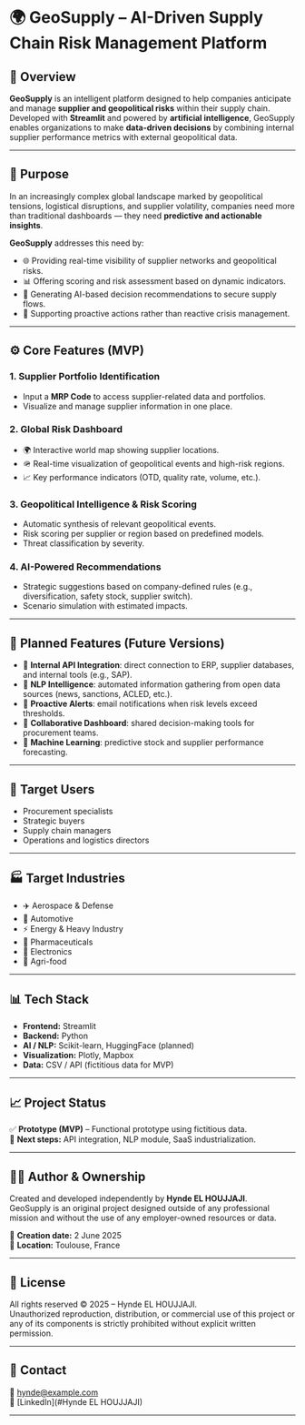 # 🌍 GeoSupply – AI-Driven Supply Chain Risk Management Platform

## 🧭 Overview

**GeoSupply** is an intelligent platform designed to help companies anticipate and manage **supplier and geopolitical risks** within their supply chain.  
Developed with **Streamlit** and powered by **artificial intelligence**, GeoSupply enables organizations to make **data-driven decisions** by combining internal supplier performance metrics with external geopolitical data.

---

## 🎯 Purpose

In an increasingly complex global landscape marked by geopolitical tensions, logistical disruptions, and supplier volatility, companies need more than traditional dashboards — they need **predictive and actionable insights**.

**GeoSupply** addresses this need by:
- 🌐 Providing real-time visibility of supplier networks and geopolitical risks.
- 📊 Offering scoring and risk assessment based on dynamic indicators.
- 🤖 Generating AI-based decision recommendations to secure supply flows.
- 🧠 Supporting proactive actions rather than reactive crisis management.

---

## ⚙️ Core Features (MVP)

### 1. Supplier Portfolio Identification
- Input a **MRP Code** to access supplier-related data and portfolios.
- Visualize and manage supplier information in one place.

### 2. Global Risk Dashboard
- 🌍 Interactive world map showing supplier locations.
- 🪖 Real-time visualization of geopolitical events and high-risk regions.
- 📈 Key performance indicators (OTD, quality rate, volume, etc.).

### 3. Geopolitical Intelligence & Risk Scoring
- Automatic synthesis of relevant geopolitical events.
- Risk scoring per supplier or region based on predefined models.
- Threat classification by severity.

### 4. AI-Powered Recommendations
- Strategic suggestions based on company-defined rules (e.g., diversification, safety stock, supplier switch).
- Scenario simulation with estimated impacts.

---

## 🧪 Planned Features (Future Versions)

- 🔗 **Internal API Integration**: direct connection to ERP, supplier databases, and internal tools (e.g., SAP).  
- 🧠 **NLP Intelligence**: automated information gathering from open data sources (news, sanctions, ACLED, etc.).  
- 📩 **Proactive Alerts**: email notifications when risk levels exceed thresholds.  
- 👥 **Collaborative Dashboard**: shared decision-making tools for procurement teams.  
- 🤖 **Machine Learning**: predictive stock and supplier performance forecasting.

---

## 👤 Target Users

- Procurement specialists  
- Strategic buyers  
- Supply chain managers  
- Operations and logistics directors  

---

## 🏭 Target Industries

- ✈️ Aerospace & Defense  
- 🚗 Automotive  
- ⚡ Energy & Heavy Industry  
- 💊 Pharmaceuticals  
- 🧪 Electronics  
- 🥫 Agri-food

---

## 📊 Tech Stack

- **Frontend:** Streamlit  
- **Backend:** Python  
- **AI / NLP:** Scikit-learn, HuggingFace (planned)  
- **Visualization:** Plotly, Mapbox  
- **Data:** CSV / API (fictitious data for MVP)

---

## 📈 Project Status

✅ **Prototype (MVP)** – Functional prototype using fictitious data.  
🚧 **Next steps:** API integration, NLP module, SaaS industrialization.

---

## 👩‍💻 Author & Ownership

Created and developed independently by **Hynde EL HOUJJAJI**.  
GeoSupply is an original project designed outside of any professional mission and without the use of any employer-owned resources or data.

📅 **Creation date:** 2 June 2025  
📍 **Location:** Toulouse, France  

---

## 📜 License

All rights reserved © 2025 – Hynde EL HOUJJAJI.  
Unauthorized reproduction, distribution, or commercial use of this project or any of its components is strictly prohibited without explicit written permission.

---

## 🤝 Contact

📧 hynde@example.com  
🔗 [LinkedIn](#Hynde EL HOUJJAJI)

---

